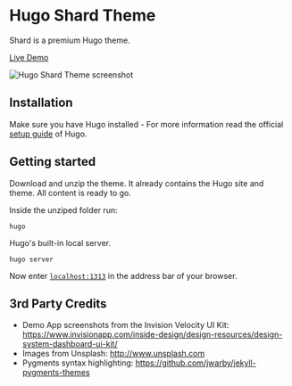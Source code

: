 # Hugo Shard Theme

Shard is a premium Hugo theme.

[Live Demo](https://hugo-shard.netlify.com/)

![Hugo Shard Theme screenshot](https://www.zerostatic.io/theme/hugo-shard/screenshot-full.jpg)

## Installation

Make sure you have Hugo installed - For more information read the official [setup guide](//gohugo.io/overview/installing/) of Hugo.

## Getting started

Download and unzip the theme. It already contains the Hugo site and theme. All content is ready to go.

Inside the unziped folder run:

```
hugo
```

Hugo's built-in local server.

```
hugo server
```

Now enter [`localhost:1313`](http://localhost:1313) in the address bar of your browser.

## 3rd Party Credits

- Demo App screenshots from the Invision Velocity UI Kit: https://www.invisionapp.com/inside-design/design-resources/design-system-dashboard-ui-kit/
- Images from Unsplash: http://www.unsplash.com
- Pygments syntax highlighting: https://github.com/jwarby/jekyll-pygments-themes
